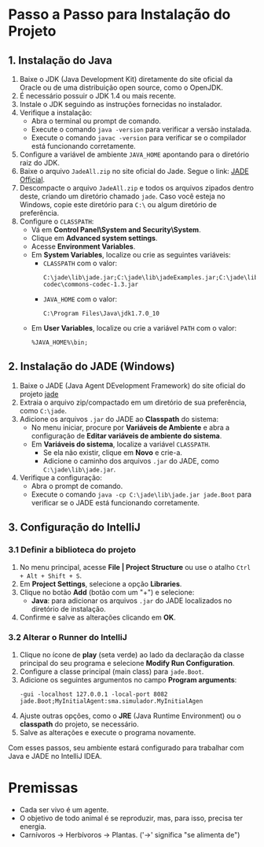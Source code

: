 # Passo a Passo para Instalação do Projeto

## 1. Instalação do Java

1. Baixe o JDK (Java Development Kit) diretamente do site oficial da Oracle ou de uma distribuição open source, como o OpenJDK.
2. É necessário possuir o JDK 1.4 ou mais recente.
3. Instale o JDK seguindo as instruções fornecidas no instalador.
4. Verifique a instalação:
   - Abra o terminal ou prompt de comando.
   - Execute o comando `java -version` para verificar a versão instalada.
   - Execute o comando `javac -version` para verificar se o compilador está funcionando corretamente.
5. Configure a variável de ambiente `JAVA_HOME` apontando para o diretório raiz do JDK.
6. Baixe o arquivo `JadeAll.zip` no site oficial do Jade. Segue o link: 
   [JADE Official](http://jade.tilab.com).
7. Descompacte o arquivo `JadeAll.zip` e todos os arquivos zipados dentro deste, criando um diretório chamado `jade`. Caso você esteja no Windows, copie este diretório para `C:\` ou algum diretório de preferência.
8. Configure o `CLASSPATH`:
   - Vá em **Control Panel\System and Security\System**.
   - Clique em **Advanced system settings**.
   - Acesse **Environment Variables**.
   - Em **System Variables**, localize ou crie as seguintes variáveis:
     - `CLASSPATH` com o valor:
       ```
       C:\jade\lib\jade.jar;C:\jade\lib\jadeExamples.jar;C:\jade\lib\commons-codec\commons-codec-1.3.jar
       ```
     - `JAVA_HOME` com o valor:
       ```
       C:\Program Files\Java\jdk1.7.0_10
       ```
   - Em **User Variables**, localize ou crie a variável `PATH` com o valor:
     ```
     %JAVA_HOME%\bin;
     ```
     
## 2. Instalação do JADE (Windows)

1. Baixe o JADE (Java Agent DEvelopment Framework) do site oficial do projeto [jade](https\://jade.tilab.com/dl.php?file=JADE-all-4.6.0.zip) 
2. Extraia o arquivo zip/compactado em um diretório de sua preferência, como `C:\jade`.
3. Adicione os arquivos `.jar` do JADE ao **Classpath** do sistema:
   - No menu iniciar, procure por **Variáveis de Ambiente** e abra a configuração de **Editar variáveis de ambiente do sistema**.
   - Em **Variáveis do sistema**, localize a variável `CLASSPATH`.
     - Se ela não existir, clique em **Novo** e crie-a.
     - Adicione o caminho dos arquivos `.jar` do JADE, como `C:\jade\lib\jade.jar`.
4. Verifique a configuração:
   - Abra o prompt de comando.
   - Execute o comando `java -cp C:\jade\lib\jade.jar jade.Boot` para verificar se o JADE está funcionando corretamente.

## 3. Configuração do IntelliJ

### 3.1 Definir a biblioteca do projeto

1. No menu principal, acesse **File | Project Structure** ou use o atalho `Ctrl + Alt + Shift + S`.
2. Em **Project Settings**, selecione a opção **Libraries**.
3. Clique no botão **Add** (botão com um "+") e selecione:
   - **Java**: para adicionar os arquivos `.jar` do JADE localizados no diretório de instalação.
4. Confirme e salve as alterações clicando em **OK**.

### 3.2 Alterar o Runner do IntelliJ

1. Clique no ícone de **play** (seta verde) ao lado da declaração da classe principal do seu programa e selecione **Modify Run Configuration**.
2. Configure a classe principal (main class) para `jade.Boot`.
3. Adicione os seguintes argumentos no campo **Program arguments**:
   ```
   -gui -localhost 127.0.0.1 -local-port 8082 jade.Boot;MyInitialAgent:sma.simulador.MyInitialAgen
   ```
4. Ajuste outras opções, como o **JRE** (Java Runtime Environment) ou o **classpath** do projeto, se necessário.
5. Salve as alterações e execute o programa novamente.

Com esses passos, seu ambiente estará configurado para trabalhar com Java e JADE no IntelliJ IDEA.



# Premissas

- Cada ser vivo é um agente.
- O objetivo de todo animal é se reproduzir, mas, para isso, precisa ter energia.
- Carnívoros -> Herbívoros -> Plantas. ('->' significa "se alimenta de")
